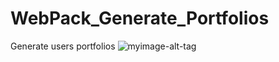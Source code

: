 # WebPack_Generate_Portfolios
Generate users portfolios
![myimage-alt-tag](https://www.notion.so/Curso-WebPack-a42c07614b3b4792a295540b4a8c8f87#0799f966b82a47f29a7d06172cd13293)
